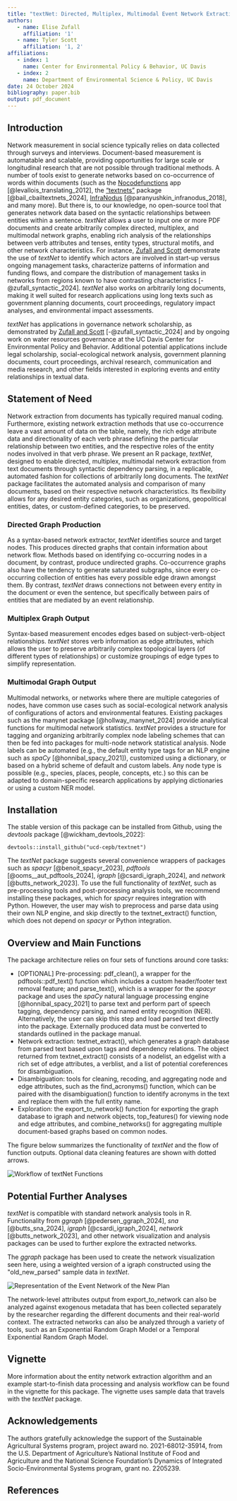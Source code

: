 ```yaml
---
title: "textNet: Directed, Multiplex, Multimodal Event Network Extraction from Textual Data"
authors: 
   - name: Elise Zufall
     affiliation: '1'
   - name: Tyler Scott
     affiliation: '1, 2'
affiliations:
   - index: 1
     name: Center for Environmental Policy & Behavior, UC Davis
   - index: 2
     name: Department of Environmental Science & Policy, UC Davis
date: 24 October 2024
bibliography: paper.bib
output: pdf_document
---
```


## Introduction

Network measurement in social science typically relies on data collected
through surveys and interviews. Document-based measurement is
automatable and scalable, providing opportunities for large scale or
longitudinal research that are not possible through traditional methods.
A number of tools exist to generate networks based on co-occurrence of
words within documents (such as the
[Nocodefunctions](https://nocodefunctions.com/cowo/semantic_networks_tool.html)
app [@levallois_translating_2012], the
[“textnets”](https://github.com/cbail/textnets) package [@bail_cbailtextnets_2024],
[InfraNodus](https://infranodus.com/) [@paranyushkin_infranodus_2018], and many
more). But there is, to our knowledge, no open-source tool that
generates network data based on the syntactic relationships between
entities within a sentence. *textNet* allows a user to input one or more
PDF documents and create arbitrarily complex directed, multiplex, and
multimodal network graphs, enabling rich analysis of the relationships between
verb attributes and tenses, entity types, structural motifs, and other network 
characteristics. For instance, [Zufall and Scott](https://onlinelibrary.wiley.com/doi/full/10.1111/psj.12556)
demonstrate the use of *textNet* to identify which actors are involved in start-up
versus ongoing management tasks, characterize patterns of information 
and funding flows, and compare the distribution of management tasks in networks from
regions known to have contrasting characteristics [-@zufall_syntactic_2024]. 
*textNet* also works on arbitrarily long documents, making it well suited 
for research applications using long texts such as government planning documents, 
court proceedings, regulatory impact analyses, and environmental impact assessments.

*textNet* has applications in governance network scholarship, as demonstrated by
[Zufall and Scott](https://onlinelibrary.wiley.com/doi/full/10.1111/psj.12556) 
[-@zufall_syntactic_2024] and by ongoing work on water resources governance at the 
UC Davis Center for Environmental Policy and Behavior. Additional potential 
applications include legal scholarship, social-ecological network analysis, 
government planning documents, court proceedings, archival research, communication 
and media research, and other fields interested in exploring events and entity 
relationships in textual data.

## Statement of Need

Network extraction from documents has typically required manual coding.
Furthermore, existing network extraction methods that use co-occurrence
leave a vast amount of data on the table, namely, the rich edge
attribute data and directionality of each verb phrase defining the
particular relationship between two entities, and the respective roles
of the entity nodes involved in that verb phrase. We present an R
package, *textNet*, designed to enable directed, multiplex, multimodal
network extraction from text documents through syntactic dependency
parsing, in a replicable, automated fashion for collections of
arbitrarily long documents. The *textNet* package facilitates the
automated analysis and comparison of many documents, based on their
respective network characteristics. Its flexibility allows for any
desired entity categories, such as organizations, geopolitical entities,
dates, or custom-defined categories, to be preserved.

### Directed Graph Production

As a syntax-based network extractor, *textNet* identifies source and
target nodes. This produces directed graphs that contain information
about network flow. Methods based on identifying co-occurring nodes in a
document, by contrast, produce undirected graphs. Co-occurrence graphs also have the tendency to generate saturated subgraphs, since every co-occurring collection of entities has every possible edge drawn amongst them. By contrast, *textNet* draws connections not between every entity in the document or even the sentence, but specifically between pairs of entities that are mediated by an event relationship.

### Multiplex Graph Output

Syntax-based measurement encodes edges based on subject-verb-object
relationships. *textNet* stores verb information as edge attributes,
which allows the user to preserve arbitrarily complex topological layers
(of different types of relationships) or customize groupings of edge
types to simplify representation.

### Multimodal Graph Output

Multimodal networks, or networks where there are multiple categories of
nodes, have common use cases such as social-ecological network analysis
of configurations of actors and environmental features. Existing
packages such as the manynet package [@hollway_manynet_2024] provide analytical
functions for multimodal network statistics. *textNet* provides a
structure for tagging and organizing arbitrarily complex node labeling
schemes that can then be fed into packages for multi-node network
statistical analysis. Node labels can be automated (e.g., the default
entity type tags for an NLP engine such as *spaCy* [@honnibal_spacy_2021]),
customized using a dictionary, or based on a hybrid scheme of
default and custom labels. Any node type is possible (e.g., species,
places, people, concepts, etc.) so this can be adapted to domain-specific
research applications by applying dictionaries or using a
custom NER model.

## Installation

The stable version of this package can be installed from Github, using
the *devtools* package [@wickham_devtools_2022]:

    devtools::install_github("ucd-cepb/textnet")

The *textNet* package suggests several convenience wrappers of packages
such as *spacyr* [@benoit_spacyr_2023], *pdftools* [@ooms__aut_pdftools_2024], *igraph* [@csardi_igraph_2024], and *network* [@butts_network_2023].
To use the full functionality of *textNet*, such as pre-processing tools
and post-processing analysis tools, we recommend installing these
packages, which for *spacyr* requires integration with Python. However,
the user may wish to preprocess and parse data using their own NLP
engine, and skip directly to the textnet\_extract() function, which does
not depend on *spacyr* or Python integration. 

## Overview and Main Functions

The package architecture relies on four sets of functions around core
tasks:

- \[OPTIONAL\] Pre-processing: pdf\_clean(), a wrapper for the
pdftools::pdf\_text() function which includes a custom header/footer
text removal feature; and parse\_text(), which is a wrapper for the
*spacyr* package and uses the *spaCy* natural language processing engine
[@honnibal_spacy_2021] to parse text and perform part of speech tagging, dependency
parsing, and named entity recognition (NER). Alternatively, the user can 
skip this step and load parsed text directly into the package. Externally produced data must be converted to standards
outlined in the package manual.
- Network extraction: textnet\_extract(), which generates a graph
database from parsed text based upon tags and dependency relations. The object returned
from textnet\_extract() consists of a nodelist, an edgelist with a rich set of
edge attributes, a verblist, and a list of potential coreferences for disambiguation.
- Disambiguation: tools for cleaning, recoding, and aggregating node and
edge attributes, such as the find\_acronyms() function, which can be
paired with the disambiguation() function to identify acronyms in the
text and replace them with the full entity name.
- Exploration: the export\_to\_network() function for exporting the
graph database to igraph and network objects, top\_features() for
viewing node and edge attributes, and combine\_networks() for
aggregating multiple document-based graphs based on common nodes. 

The figure below summarizes the functionality of *textNet* and the flow of function outputs. Optional data cleaning features are shown with dotted arrows.

![Workflow of textNet Functions](vignette_figures/figure-markdown_strict/flowchart.png)

## Potential Further Analyses
*textNet* is compatible with standard network analysis tools in R. Functionality from *ggraph* [@pedersen_ggraph_2024], *sna* [@butts_sna_2024], *igraph* [@csardi_igraph_2024], *network* [@butts_network_2023], and other network visualization 
and analysis packages can be used to further explore the extracted networks. 

The *ggraph* package has been used to create the network visualization seen here, 
using a weighted version of a igraph constructed using the "old_new_parsed" 
sample data in *textNet*. 

![Representation of the Event Network of the New Plan](vignette_figures/figure-markdown_strict/plot-2.png)

The network-level attributes output from export\_to\_network can also be
analyzed against exogenous metadata that has been collected separately
by the researcher regarding the different documents and their real-world
context. The extracted networks can
also be analyzed through a variety of tools, such as an Exponential
Random Graph Model or a Temporal Exponential Random Graph Model.

## Vignette

More information about the entity network extraction algorithm and an example 
start-to-finish data processing and analysis workflow can be found in the vignette 
for this package. The vignette uses sample data that travels with the *textNet* package. 

## Acknowledgements

The authors gratefully acknowledge the support of the Sustainable
Agricultural Systems program, project award no. 2021-68012-35914, from
the U.S. Department of Agriculture’s National Institute of Food and
Agriculture and the National Science Foundation’s Dynamics of Integrated
Socio-Environmental Systems program, grant no. 2205239.

## References
